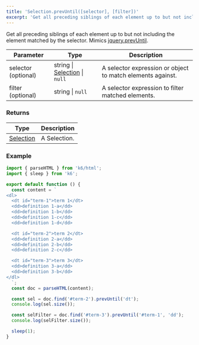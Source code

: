 ```yaml
---
title: 'Selection.prevUntil([selector], [filter])'
excerpt: 'Get all preceding siblings of each element up to but not including the element matched by the selector.'
---
```


Get all preceding siblings of each element up to but not including the element matched by the selector.
Mimics [jquery.prevUntil](https://api.jquery.com/prevUntil/).

| Parameter           | Type                                                                     | Description                                                |
| ------------------- | ------------------------------------------------------------------------ | ---------------------------------------------------------- |
| selector (optional) | string \| [Selection](/javascript-api/v0.31/k6-html/selection) \| `null` | A selector expression or object to match elements against. |
| filter (optional)   | string \| `null`                                                         | A selector expression to filter matched elements.          |

### Returns

| Type                                                 | Description  |
| ---------------------------------------------------- | ------------ |
| [Selection](/javascript-api/v0.31/k6-html/selection) | A Selection. |

### Example

<CodeGroup labels={[]}>

```javascript
import { parseHTML } from 'k6/html';
import { sleep } from 'k6';

export default function () {
  const content = `
<dl>
  <dt id="term-1">term 1</dt>
  <dd>definition 1-a</dd>
  <dd>definition 1-b</dd>
  <dd>definition 1-c</dd>
  <dd>definition 1-d</dd>

  <dt id="term-2">term 2</dt>
  <dd>definition 2-a</dd>
  <dd>definition 2-b</dd>
  <dd>definition 2-c</dd>

  <dt id="term-3">term 3</dt>
  <dd>definition 3-a</dd>
  <dd>definition 3-b</dd>
</dl>
  `;
  const doc = parseHTML(content);

  const sel = doc.find('#term-2').prevUntil('dt');
  console.log(sel.size());

  const selFilter = doc.find('#term-3').prevUntil('#term-1', 'dd');
  console.log(selFilter.size());

  sleep(1);
}
```

</CodeGroup>
